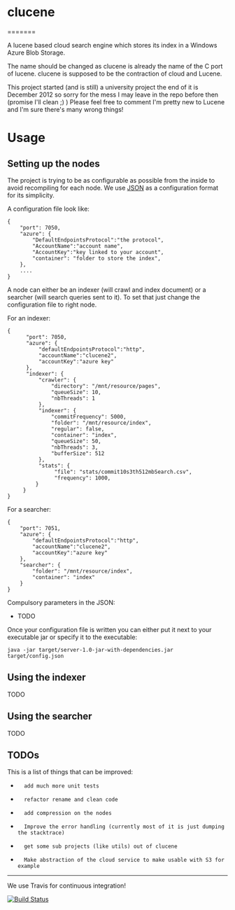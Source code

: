# clucene
=======

A lucene based cloud search engine which stores its index in a Windows Azure Blob Storage.

The name should be changed as clucene is already the name of the C port of lucene. clucene is supposed to be the contraction of cloud and Lucene. 

This project started (and is still) a university project the end of it is December 2012 so sorry for the mess I may leave in the repo before then (promise I'll clean ;) )
Please feel free to comment I'm pretty new to Lucene and I'm sure there's many wrong things!

# Usage

## Setting up the nodes

The project is trying to be as configurable as possible from the inside to avoid recompiling for each node.
We use [JSON](http://json.org/) as a configuration format for its simplicity.

A configuration file look like:

    {
        "port": 7050,
        "azure": {
            "DefaultEndpointsProtocol":"the protocol",
            "AccountName":"account name",
            "AccountKey":"key linked to your account",
            "container": "folder to store the index",
        },
        ....
    }

A node can either be an indexer (will crawl and index document) or a searcher (will search queries sent to it). To set that just change the configuration file to right node.

For an indexer:

    {
          "port": 7050,
          "azure": {
              "defaultEndpointsProtocol":"http",
              "accountName":"clucene2",
              "accountKey":"azure key"
          },
          "indexer": {
              "crawler": {
                  "directory": "/mnt/resource/pages",
                  "queueSize": 10,
                  "nbThreads": 1
              },
              "indexer": {
                  "commitFrequency": 5000,
                  "folder": "/mnt/resource/index",
                  "regular": false,
                  "container": "index",
                  "queueSize": 50,
                  "nbThreads": 3,
                  "bufferSize": 512
              }, 
              "stats": {
                   "file": "stats/commit10s3th512mbSearch.csv",
                   "frequency": 1000,
             }
         }
    }

For a searcher:

    {
        "port": 7051,
        "azure": {
            "defaultEndpointsProtocol":"http",
            "accountName":"clucene2",
            "accountKey":"azure key"
        },
        "searcher": {
            "folder": "/mnt/resource/index",
            "container": "index"
        }
    }

Compulsory parameters in the JSON:

*   TODO

Once your configuration file is written you can either put it next to your executable jar or specify it to the executable:

    java -jar target/server-1.0-jar-with-dependencies.jar target/config.json 

## Using the indexer

TODO

## Using the searcher

TODO

## TODOs

This is a list of things that can be improved:
*		add much more unit tests
*		refactor rename and clean code
*		add compression on the nodes
*		Improve the error handling (currently most of it is just dumping the stacktrace)
*		get some sub projects (like utils) out of clucene
*		Make abstraction of the cloud service to make usable with S3 for example

------------------------

We use Travis for continuous integration! 

[![Build Status](https://secure.travis-ci.org/lahabana/clucene.png)](http://travis-ci.org/lahabana/clucene)
